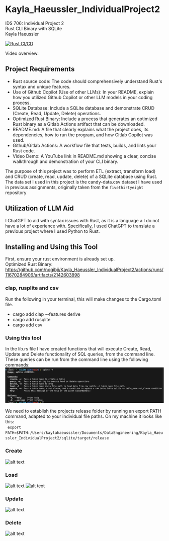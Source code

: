 # Kayla_Haeussler_IndividualProject2

IDS 706: Individual Project 2  
Rust CLI Binary with SQLite  
Kayla Haeussler  

[![Rust CI/CD](https://github.com/nogibjj/Kayla_Haeussler_IndividualProject2/actions/workflows/CI.yml/badge.svg)](https://github.com/nogibjj/Kayla_Haeussler_IndividualProject2/actions/workflows/CI.yml)  

Video overview: 

## Project Requirements
* Rust source code: The code should comprehensively understand Rust's syntax and unique features.
* Use of Github Copilot (Use of other LLMs): In your README, explain how you utilized Github Copilot or other LLM models in your coding process.
* SQLite Database: Include a SQLite database and demonstrate CRUD (Create, Read, Update, Delete) operations.
* Optimized Rust Binary: Include a process that generates an optimized Rust binary as a Gitlab Actions artifact that can be downloaded.
* README.md: A file that clearly explains what the project does, its dependencies, how to run the program, and how Gitlab Copilot was used.
* Github/Gitlab Actions: A workflow file that tests, builds, and lints your Rust code.
* Video Demo: A YouTube link in README.md showing a clear, concise walkthrough and demonstration of your CLI binary.


The purpose of this project was to perform ETL (extract, transform load) and CRUD (create, read, update, delete) of a SQLite database using Rust. The data set I used in this project is the candy-data.csv dataset I have used in previous assignments, originally taken from the ```fivethirtyeight``` repository 

## Utilization of LLM Aid
I ChatGPT to aid with syntax issues with Rust, as it is a language a I do not have a lot of experience with. Specifically, I used ChatGPT to translate a previous project where I used Python to Rust.

## Installing and Using this Tool
First, ensure your rust environment is already set up.   
Optimized Rust Binary: https://github.com/nogibjj/Kayla_Haeussler_IndividualProject2/actions/runs/11670284906/artifacts/2142603898  

### clap, rusplite and csv
Run the following in your terminal, this will make changes to the Cargo.toml file. 
* cargo add clap --features derive
* cargo add rusqlite
* cargo add csv

### Using this tool
In the lib.rs file I have created functions that will execute Create, Read, Update and Delete functionality of SQL queries, from the command line. These queries can be run from the command line using the following commands: 
![alt text](readme_photos/sqlite-h.png)

We need to establish the projects release folder by running an export PATH command, adapted to your individual file paths. On my machine it looks like this:  
``` export PATH=$PATH:/Users/kaylahaeusssler/Documents/DataEngineering/Kayla_Haeussler_IndividualProject2/sqlite/target/release```
### Create
![alt text](readme_photos/sqlite-c.png)
### Load
![alt text](readme_photos/sqlite-lp1.png)
![alt text](readme_photos/sqlite-lp2.png)
### Update
![alt text](readme_photos/sqlite-u.png)
### Delete
![alt text](readme_photos/sqlite-d.png)